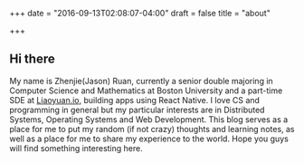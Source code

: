 +++
date = "2016-09-13T02:08:07-04:00"
draft = false
title = "about"

+++

Hi there
----
My name is Zhenjie(Jason) Ruan, currently a senior double majoring in Computer Science and Mathematics at Boston University and a part-time SDE at [Liaoyuan.io](https://liaoyuan.io), building apps using React Native. I love CS and programming in general but my particular interests are in Distributed Systems, Operating Systems and Web Development. This blog serves as a place for me to put my random (if not crazy) thoughts and learning notes, as well as a place for me to share my experience to the world. Hope you guys will find something interesting here.
